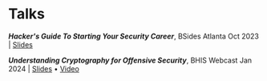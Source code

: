 # Talks

 **_Hacker's Guide To Starting Your Security Career_**, BSides Atlanta Oct 2023 | [Slides](https://github.com/whitecyberduck/Talks/blob/32933ef9b2cd73bee6cbdfa04ac416d8c15dc9a9/Slides/HackersGuideToStartingYourSecurityCareer.pdf)

**_Understanding Cryptography for Offensive Security_**, BHIS Webcast Jan 2024 | [Slides](https://github.com/whitecyberduck/Talks/blob/4e0bb94c3ecb330ef3880a7a387551dacb9ebf8f/Slides/UnderstandingCyptoForOffensiveSecurity.pdf) • [Video](https://youtu.be/S8esOtKmFDc)
